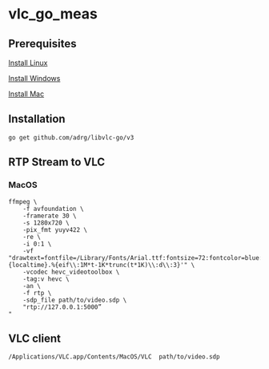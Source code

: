 # vlc_go_meas

## Prerequisites

[Install Linux](https://github.com/adrg/libvlc-go/wiki/Install-on-Linux)

[Install Windows](https://github.com/adrg/libvlc-go/wiki/Install-on-Windows)

[Install Mac](https://github.com/b1017034/vlc_go_meas/wiki/Install-on-Mac)
## Installation

```
go get github.com/adrg/libvlc-go/v3
```

## RTP Stream to VLC

### MacOS

```
ffmpeg \
    -f avfoundation \
    -framerate 30 \
    -s 1280x720 \
    -pix_fmt yuyv422 \
    -re \
    -i 0:1 \
    -vf "drawtext=fontfile=/Library/Fonts/Arial.ttf:fontsize=72:fontcolor=blue:text='%{localtime}.%{eif\\:1M*t-1K*trunc(t*1K)\\:d\\:3}'" \
    -vcodec hevc_videotoolbox \
    -tag:v hevc \
    -an \
    -f rtp \
    -sdp_file path/to/video.sdp \
    "rtp://127.0.0.1:5000”
"
```

## VLC client

```
/Applications/VLC.app/Contents/MacOS/VLC  path/to/video.sdp
```
